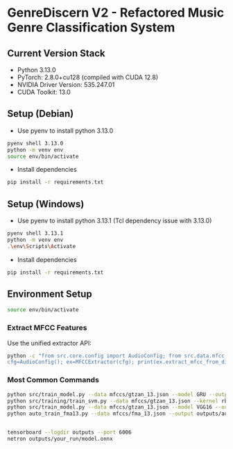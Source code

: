 # GenreDiscern V2 - Refactored Music Genre Classification System
## Current Version Stack
- Python 3.13.0
- PyTorch: 2.8.0+cu128 (compiled with CUDA 12.8)
- NVIDIA Driver Version: 535.247.01
- CUDA Toolkit: 13.0
## Setup (Debian)
- Use pyenv to install python 3.13.0
```bash
pyenv shell 3.13.0
python -m venv env
source env/bin/activate
```
- Install dependencies
```bash
pip install -r requirements.txt
```
## Setup (Windows)
- Use pyenv to install python 3.13.1 (Tcl dependency issue with 3.13.0)
```bash
pyenv shell 3.13.1
python -m venv env
.\env\Scripts\Activate
```
- Install dependencies
```bash
pip install -r requirements.txt
```
## Environment Setup

```bash
source env/bin/activate
```

### Extract MFCC Features
Use the unified extractor API:
```bash
python -c "from src.core.config import AudioConfig; from src.data.mfcc_extractor import MFCCExtractor; import json; \
cfg=AudioConfig(); ex=MFCCExtractor(cfg); print(ex.extract_mfcc_from_directory('/path/to/music','./mfccs','dataset_13'))"
```




### Most Common Commands
```bash
python src/train_model.py --data mfccs/gtzan_13.json --model GRU --output outputs/gru-gtzan-run
python src/training/train_svm.py --data mfccs/gtzan_13.json --kernel rbf --C 10 --gamma scale --output outputs/svm-gtzan
python src/train_model.py --data mfccs/gtzan_13.json --model VGG16 --output outputs/vgg-gtzan-run --lr 0.0005 --batch-size 16 --dropout 0.3
python auto_train_fma13.py --data mfccs/fma_13.json --output outputs/auto_fma13 --models FC CNN GRU


tensorboard --logdir outputs --port 6006
netron outputs/your_run/model.onnx

```